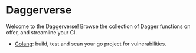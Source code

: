# Daggerverse

Welcome to the Daggerverse! Browse the collection of Dagger functions on offer, and streamline your CI.

- [Golang](https://github.com/purpleclay/daggerverse/blob/main/golang/README.md): build, test and scan your go project for vulnerabilities.
